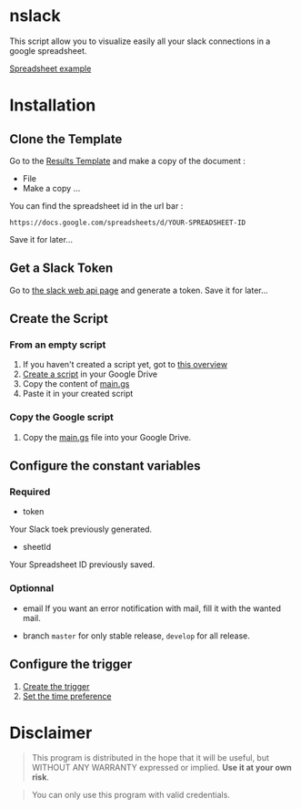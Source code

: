 # nslack

This script allow you to visualize easily all your slack connections in a google spreadsheet.

[Spreadsheet example](todo)

# Installation 

## Clone the Template 

Go to the [Results Template](https://docs.google.com/spreadsheets/d/1UAqffJdW0tGfMxUh9vH3O5x50vfhtPpb0eseEbeRfyw/edit?usp=sharing) and make a copy of the document :

- File
- Make a copy ...

You can find the spreadsheet id in the url bar :

    https://docs.google.com/spreadsheets/d/YOUR-SPREADSHEET-ID

Save it for later...

## Get a Slack Token

Go to [the slack web api page](https://api.slack.com/web) and generate a token.
Save it for later...

## Create the Script
### From an empty script

1. If you haven't created a script yet, got to [this overview](https://developers.google.com/apps-script/overview)
2. [Create a script](https://cloud.githubusercontent.com/assets/2452791/4371171/b379f55a-4313-11e4-9edc-28ba351031fa.png) in your Google Drive
3. Copy the content of [main.gs](https://github.com/nobe4/extralendar/blob/master/main.gs)
4. Paste it in your created script

### Copy the Google script

1. Copy the [main.gs](https://github.com/nobe4/extralendar/blob/master/main.gs) file into your Google Drive.

## Configure the constant variables

### Required 

* token

Your Slack toek previously generated.

* sheetId

Your Spreadsheet ID previously saved.

### Optionnal

* email
If you want an error notification with mail, fill it with the wanted mail.

* branch
`master` for only stable release,
`develop` for all release.


## Configure the trigger

1. [Create the trigger](todo)
2. [Set the time preference](todo) 


# Disclaimer
> This program is distributed in the hope that it will be useful, but WITHOUT ANY WARRANTY expressed or implied. **Use it at your own risk**.

> You can only use this program with valid credentials.
